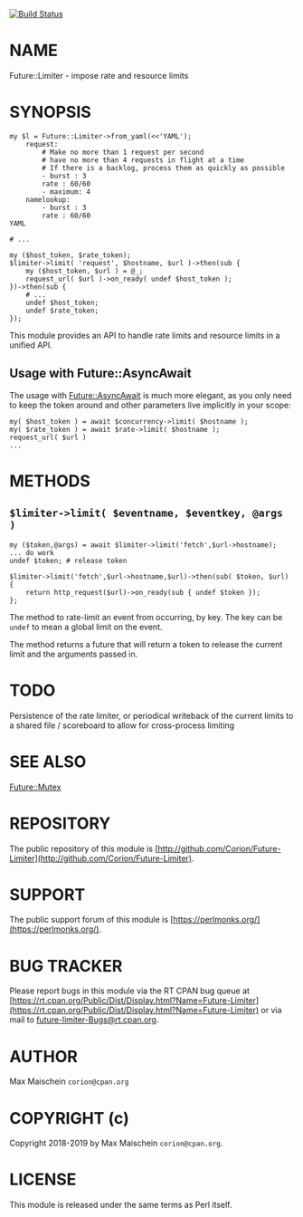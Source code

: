 
[![Build Status](https://travis-ci.org/Corion/Future-Limiter.svg?branch=master)](https://github.com/Corion/Future-Limiter)

# NAME

Future::Limiter - impose rate and resource limits

# SYNOPSIS

    my $l = Future::Limiter->from_yaml(<<'YAML');
        request:
            # Make no more than 1 request per second
            # have no more than 4 requests in flight at a time
            # If there is a backlog, process them as quickly as possible
            - burst : 3
            rate : 60/60
            - maximum: 4
        namelookup:
            - burst : 3
            rate : 60/60
    YAML

    # ...

    my ($host_token, $rate_token);
    $limiter->limit( 'request', $hostname, $url )->then(sub {
        my ($host_token, $url ) = @_;
        request_url( $url )->on_ready( undef $host_token );
    })->then(sub {
        # ...
        undef $host_token;
        undef $rate_token;
    });

This module provides an API to handle rate limits and resource limits in a
unified API.

## Usage with Future::AsyncAwait

The usage with [Future::AsyncAwait](https://metacpan.org/pod/Future::AsyncAwait) is much more elegant, as you only need
to keep the token around and other parameters live implicitly in your scope:

    my( $host_token ) = await $concurrency->limit( $hostname );
    my( $rate_token ) = await $rate->limit( $hostname );
    request_url( $url )
    ...

# METHODS

## `$limiter->limit( $eventname, $eventkey, @args )`

    my ($token,@args) = await $limiter->limit('fetch',$url->hostname);
    ... do work
    undef $token; # release token

    $limiter->limit('fetch',$url->hostname,$url)->then(sub( $token, $url) {
        return http_request($url)->on_ready(sub { undef $token });
    };

The method to rate-limit an event from occurring, by key. The key can be
`undef` to mean a global limit on the event.

The method returns a future that will return a token to release the current
limit and the arguments passed in.

# TODO

Persistence of the rate limiter, or periodical writeback of the current limits
to a shared file / scoreboard to allow for cross-process limiting

# SEE ALSO

[Future::Mutex](https://metacpan.org/pod/Future::Mutex)

# REPOSITORY

The public repository of this module is
[http://github.com/Corion/Future-Limiter](http://github.com/Corion/Future-Limiter).

# SUPPORT

The public support forum of this module is
[https://perlmonks.org/](https://perlmonks.org/).

# BUG TRACKER

Please report bugs in this module via the RT CPAN bug queue at
[https://rt.cpan.org/Public/Dist/Display.html?Name=Future-Limiter](https://rt.cpan.org/Public/Dist/Display.html?Name=Future-Limiter)
or via mail to [future-limiter-Bugs@rt.cpan.org](https://metacpan.org/pod/future-limiter-Bugs@rt.cpan.org).

# AUTHOR

Max Maischein `corion@cpan.org`

# COPYRIGHT (c)

Copyright 2018-2019 by Max Maischein `corion@cpan.org`.

# LICENSE

This module is released under the same terms as Perl itself.
